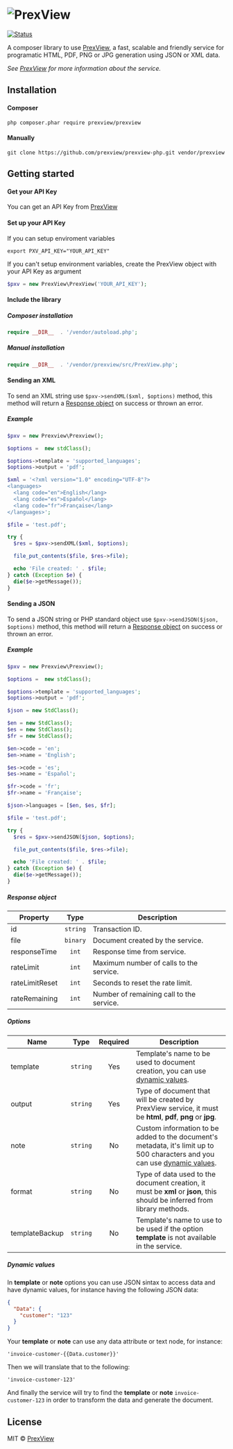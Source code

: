 # ![PrexView](https://prexview.com/media/extension/promo.png)

[![Status](https://travis-ci.org/prexview/prexview-php.svg?branch=master)](https://travis-ci.org/prexview/prexview-php)

A composer library to use [PrexView][1], a fast, scalable and friendly service for programatic HTML, PDF, PNG or JPG generation using JSON or XML data.

*See [PrexView][1] for more information about the service.*


## Installation

#### Composer

```
php composer.phar require prexview/prexview
```

#### Manually

```
git clone https://github.com/prexview/prexview-php.git vendor/prexview
```

## Getting started

#### Get your API Key

You can get an API Key from [PrexView][1]

#### Set up your API Key

If you can setup enviroment variables

```
export PXV_API_KEY="YOUR_API_KEY"
```

If you can't setup environment variables, create the PrexView object with your API Key as argument

```php
$pxv = new PrexView\PrexView('YOUR_API_KEY');
```

#### Include the library

##### Composer installation

```php
require __DIR__  . '/vendor/autoload.php';
```

##### Manual installation

```php
require __DIR__  . '/vendor/prexview/src/PrexView.php';
```

#### Sending an XML

To send an XML string use ```$pxv->sendXML($xml, $options)``` method, this method will return a [Response object][3] on success or thrown an error.

##### Example

```php
$pxv = new Prexview\Prexview();

$options =  new stdClass();

$options->template = 'supported_languages';
$options->output = 'pdf';

$xml = '<?xml version="1.0" encoding="UTF-8"?>
<languages>
  <lang code="en">English</lang>
  <lang code="es">Español</lang>
  <lang code="fr">Française</lang>
</languages>';

$file = 'test.pdf';

try {
  $res = $pxv->sendXML($xml, $options);

  file_put_contents($file, $res->file);

  echo 'File created: ' . $file;
} catch (Exception $e) {
  die($e->getMessage());
}
```

#### Sending a JSON

To send a JSON string or PHP standard object use ```$pxv->sendJSON($json, $options)``` method, this method will return a [Response object][3] on success or thrown an error.

##### Example

```php
$pxv = new Prexview\Prexview();

$options =  new stdClass();

$options->template = 'supported_languages';
$options->output = 'pdf';

$json = new StdClass();

$en = new StdClass();
$es = new StdClass();
$fr = new StdClass();

$en->code = 'en';
$en->name = 'English';

$es->code = 'es';
$es->name = 'Español';

$fr->code = 'fr';
$fr->name = 'Française';

$json->languages = [$en, $es, $fr];

$file = 'test.pdf';

try {
  $res = $pxv->sendJSON($json, $options);

  file_put_contents($file, $res->file);

  echo 'File created: ' . $file;
} catch (Exception $e) {
  die($e->getMessage());
}
```

##### Response object

|Property|Type|Description|
|--------|:--:|-----------|
|id|`string`|Transaction ID.|
|file|`binary`|Document created by the service.|
|responseTime|`int`|Response time from service.|
|rateLimit|`int`|Maximum number of calls to the service.|
|rateLimitReset|`int`|Seconds to reset the rate limit.|
|rateRemaining|`int`|Number of remaining call to the service.|

##### Options

|Name|Type|Required|Description|
|----|:--:|:------:|-----------|
|template|`string`|Yes|Template's name to be used to document creation, you can use [dynamic values][2].|
|output|`string`|Yes|Type of document that will be created by PrexView service, it must be **html**, **pdf**, **png** or **jpg**.|
|note|`string`|No|Custom information to be added to the document's metadata, it's limit up to 500 characters and you can use [dynamic values][2].|
|format|`string`|No|Type of data used to the document creation, it must be **xml** or **json**, this should be inferred from library methods.|
|templateBackup|`string`|No|Template's name to use to be used if the option **template** is not available in the service.|

##### Dynamic values

In **template** or **note** options you can use JSON sintax to access data and have dynamic values, for instance having the following JSON data:

```json
{
  "Data": {
    "customer": "123"
  }
}
```

Your **template** or **note** can use any data attribute or text node, for instance:

```
'invoice-customer-{{Data.customer}}'
```

Then we will translate that to the following:

```
'invoice-customer-123'
```

And finally the service will try to find the **template** or **note** ```invoice-customer-123``` in order to transform the data and generate the document.

## License

MIT © [PrexView][1]

[1]: https://prexview.com
[2]: #dynamic-values
[3]: #response-object
